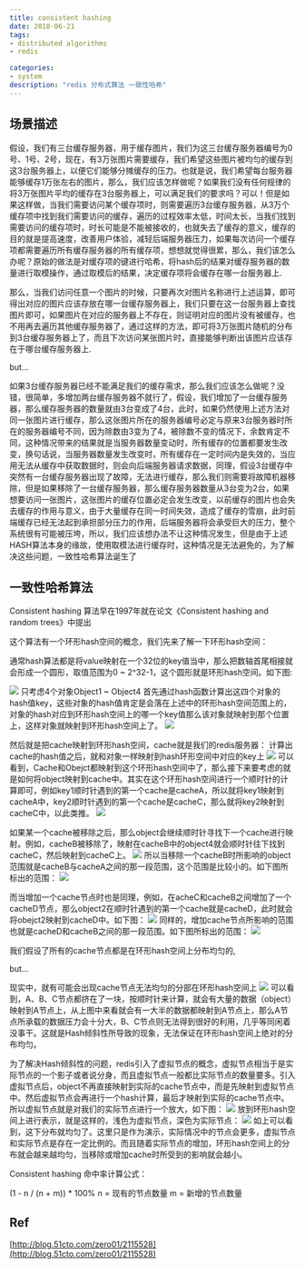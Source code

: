 ```yaml
---
title: consistent hashing
date: 2018-06-21
tags:
- distributed algorithms
- redis

categories:
- system
description: "redis 分布式算法 一致性哈希"
---
```

## 场景描述
假设，我们有三台缓存服务器，用于缓存图片，我们为这三台缓存服务器编号为0号、1号、2号，现在，有3万张图片需要缓存，我们希望这些图片被均匀的缓存到这3台服务器上，以便它们能够分摊缓存的压力。也就是说，我们希望每台服务器能够缓存1万张左右的图片，那么，我们应该怎样做呢？如果我们没有任何规律的将3万张图片平均的缓存在3台服务器上，可以满足我们的要求吗？可以！但是如果这样做，当我们需要访问某个缓存项时，则需要遍历3台缓存服务器，从3万个缓存项中找到我们需要访问的缓存，遍历的过程效率太低，时间太长，当我们找到需要访问的缓存项时，时长可能是不能被接收的，也就失去了缓存的意义，缓存的目的就是提高速度，改善用户体验，减轻后端服务器压力，如果每次访问一个缓存项都需要遍历所有缓存服务器的所有缓存项，想想就觉得很累，那么，我们该怎么办呢？原始的做法是对缓存项的键进行哈希，将hash后的结果对缓存服务器的数量进行取模操作，通过取模后的结果，决定缓存项将会缓存在哪一台服务器上.

那么，当我们访问任意一个图片的时候，只要再次对图片名称进行上述运算，即可得出对应的图片应该存放在哪一台缓存服务器上，我们只要在这一台服务器上查找图片即可，如果图片在对应的服务器上不存在，则证明对应的图片没有被缓存，也不用再去遍历其他缓存服务器了，通过这样的方法，即可将3万张图片随机的分布到3台缓存服务器上了，而且下次访问某张图片时，直接能够判断出该图片应该存在于哪台缓存服务器上.

but...

如果3台缓存服务器已经不能满足我们的缓存需求，那么我们应该怎么做呢？没错，很简单，多增加两台缓存服务器不就行了，假设，我们增加了一台缓存服务器，那么缓存服务器的数量就由3台变成了4台，此时，如果仍然使用上述方法对同一张图片进行缓存，那么这张图片所在的服务器编号必定与原来3台服务器时所在的服务器编号不同，因为除数由3变为了4，被除数不变的情况下，余数肯定不同，这种情况带来的结果就是当服务器数量变动时，所有缓存的位置都要发生改变，换句话说，当服务器数量发生改变时，所有缓存在一定时间内是失效的，当应用无法从缓存中获取数据时，则会向后端服务器请求数据，同理，假设3台缓存中突然有一台缓存服务器出现了故障，无法进行缓存，那么我们则需要将故障机器移除，但是如果移除了一台缓存服务器，那么缓存服务器数量从3台变为2台，如果想要访问一张图片，这张图片的缓存位置必定会发生改变，以前缓存的图片也会失去缓存的作用与意义，由于大量缓存在同一时间失效，造成了缓存的雪崩，此时前端缓存已经无法起到承担部分压力的作用，后端服务器将会承受巨大的压力，整个系统很有可能被压垮，所以，我们应该想办法不让这种情况发生，但是由于上述HASH算法本身的缘故，使用取模法进行缓存时，这种情况是无法避免的，为了解决这些问题，一致性哈希算法诞生了

## 一致性哈希算法
Consistent hashing 算法早在1997年就在论文《Consistent hashing and random trees》中提出

这个算法有一个环形hash空间的概念，我们先来了解一下环形hash空间：

通常hash算法都是将value映射在一个32位的key值当中，那么把数轴首尾相接就会形成一个圆形，取值范围为0 ~ 2^32-1，这个圆形就是环形hash空间。如下图:

![](http://i2.51cto.com/images/blog/201805/12/18e964839d1ad40010b30f049d80774c.png?x-oss-process=image/watermark,size_16,text_QDUxQ1RP5Y2a5a6i,color_FFFFFF,t_100,g_se,x_10,y_10,shadow_90,type_ZmFuZ3poZW5naGVpdGk=)
只考虑4个对象Object1 ~ Object4
首先通过hash函数计算出这四个对象的hash值key，这些对象的hash值肯定是会落在上述中的环形hash空间范围上的，对象的hash对应到环形hash空间上的哪一个key值那么该对象就映射到那个位置上，这样对象就映射到环形hash空间上了。
![](http://i2.51cto.com/images/blog/201805/12/d3ae3f5e86d08a90b9e9b3428143bd9a.png?x-oss-process=image/watermark,size_16,text_QDUxQ1RP5Y2a5a6i,color_FFFFFF,t_100,g_se,x_10,y_10,shadow_90,type_ZmFuZ3poZW5naGVpdGk=)

然后就是把cache映射到环形hash空间，cache就是我们的redis服务器：
计算出cache的hash值之后，就和对象一样映射到hash环形空间中对应的key上
![](http://i2.51cto.com/images/blog/201805/12/6f18532a1a4d4e3a77684bc2a28638b6.png?x-oss-process=image/watermark,size_16,text_QDUxQ1RP5Y2a5a6i,color_FFFFFF,t_100,g_se,x_10,y_10,shadow_90,type_ZmFuZ3poZW5naGVpdGk=)
可以看到，Cache和Obejct都映射到这个环形hash空间中了，那么接下来要考虑的就是如何将object映射到cache中。其实在这个环形hash空间进行一个顺时针的计算即可，例如key1顺时针遇到的第一个cache是cacheA，所以就将key1映射到cacheA中，key2顺时针遇到的第一个cache是cacheC，那么就将key2映射到cacheC中，以此类推。
![](http://i2.51cto.com/images/blog/201805/12/e80583b4e6577ac91f8b160459b65d5a.png?x-oss-process=image/watermark,size_16,text_QDUxQ1RP5Y2a5a6i,color_FFFFFF,t_100,g_se,x_10,y_10,shadow_90,type_ZmFuZ3poZW5naGVpdGk=)

如果某一个cache被移除之后，那么object会继续顺时针寻找下一个cache进行映射。例如，cacheB被移除了，映射在cacheB中的object4就会顺时针往下找到cacheC，然后映射到cacheC上。
![](http://i2.51cto.com/images/blog/201805/12/6b11af1a98171debd46a199070a5ddc2.png?x-oss-process=image/watermark,size_16,text_QDUxQ1RP5Y2a5a6i,color_FFFFFF,t_100,g_se,x_10,y_10,shadow_90,type_ZmFuZ3poZW5naGVpdGk=)
所以当移除一个cacheB时所影响的object范围就是cacheB与cacheA之间的那一段范围，这个范围是比较小的。如下图所标出的范围：
![](http://i2.51cto.com/images/blog/201805/12/4149be5c0b296371563e8d0c2da1ed44.png?x-oss-process=image/watermark,size_16,text_QDUxQ1RP5Y2a5a6i,color_FFFFFF,t_100,g_se,x_10,y_10,shadow_90,type_ZmFuZ3poZW5naGVpdGk=)

而当增加一个cache节点时也是同理，例如，在acheC和cacheB之间增加了一个cacheD节点，那么object2在顺时针遇到的第一个cache就是cacheD，此时就会将obejct2映射到cacheD中。如下图：
![](http://i2.51cto.com/images/blog/201805/12/3026cda2f155165e825eefe0362b0a54.png?x-oss-process=image/watermark,size_16,text_QDUxQ1RP5Y2a5a6i,color_FFFFFF,t_100,g_se,x_10,y_10,shadow_90,type_ZmFuZ3poZW5naGVpdGk=)
同样的，增加cache节点所影响的范围也就是cacheD和cacheB之间的那一段范围。如下图所标出的范围：
![](http://i2.51cto.com/images/blog/201805/12/6acfe9313d6d68c2c4cf8bfc1a56bf95.png?x-oss-process=image/watermark,size_16,text_QDUxQ1RP5Y2a5a6i,color_FFFFFF,t_100,g_se,x_10,y_10,shadow_90,type_ZmFuZ3poZW5naGVpdGk=)


我们假设了所有的cache节点都是在环形hash空间上分布均匀的,

but...

现实中，就有可能会出现cache节点无法均匀的分部在环形hash空间上
![](http://i2.51cto.com/images/blog/201805/12/305818536f291bfec6c67a3be52bdf52.png?x-oss-process=image/watermark,size_16,text_QDUxQ1RP5Y2a5a6i,color_FFFFFF,t_100,g_se,x_10,y_10,shadow_90,type_ZmFuZ3poZW5naGVpdGk=)
可以看到，A、B、C节点都挤在了一块，按顺时针来计算，就会有大量的数据（object）映射到A节点上，从上图中来看就会有一大半的数据都映射到A节点上，那么A节点所承载的数据压力会十分大，B、C节点则无法得到很好的利用，几乎等同闲着没事干。这就是Hash倾斜性所导致的现象，无法保证在环形hash空间上绝对的分布均匀。

为了解决Hash倾斜性的问题，redis引入了虚拟节点的概念，虚拟节点相当于是实际节点的一个影子或者说分身，而且虚拟节点一般都比实际节点的数量要多。引入虚拟节点后，object不再直接映射到实际的cache节点中，而是先映射到虚拟节点中。然后虚拟节点会再进行一个hash计算，最后才映射到实际的cache节点中。所以虚拟节点就是对我们的实际节点进行一个放大，如下图：
![](http://i2.51cto.com/images/blog/201805/12/f4cc972abd6d500976685016453dc0df.png?x-oss-process=image/watermark,size_16,text_QDUxQ1RP5Y2a5a6i,color_FFFFFF,t_100,g_se,x_10,y_10,shadow_90,type_ZmFuZ3poZW5naGVpdGk=)
放到环形hash空间上进行表示，就是这样的，浅色为虚拟节点，深色为实际节点：
![](http://i2.51cto.com/images/blog/201805/12/cfef126f7f9dc6d5188b7d25c1a0f6f7.png?x-oss-process=image/watermark,size_16,text_QDUxQ1RP5Y2a5a6i,color_FFFFFF,t_100,g_se,x_10,y_10,shadow_90,type_ZmFuZ3poZW5naGVpdGk=)
如上可以看到，这下分布就均匀了。这里只是作为演示，实际情况中的节点会更多，虚拟节点和实际节点是存在一定比例的。而且随着实际节点的增加，环形hash空间上的分布就会越来越均匀，当移除或增加cache时所受到的影响就会越小。

Consistent hashing 命中率计算公式：

(1 - n / (n + m)) * 100%
n = 现有的节点数量
m = 新增的节点数量

## Ref
[http://blog.51cto.com/zero01/2115528](http://blog.51cto.com/zero01/2115528)
